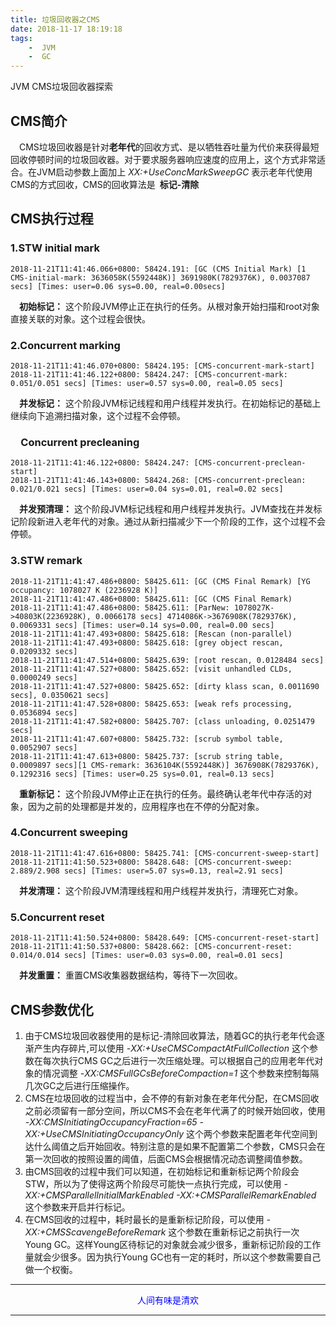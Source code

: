 ```yaml
---
title: 垃圾回收器之CMS
date: 2018-11-17 18:19:18
tags:
    -  JVM
    -  GC
---
```

JVM CMS垃圾回收器探索

## CMS简介

&emsp;CMS垃圾回收器是针对**老年代**的回收方式、是以牺牲吞吐量为代价来获得最短回收停顿时间的垃圾回收器。对于要求服务器响应速度的应用上，这个方式非常适合。在JVM启动参数上面加上 *XX:+UseConcMarkSweepGC* 表示老年代使用CMS的方式回收，CMS的回收算法是&ensp;**标记-清除**

## CMS执行过程

### 1.STW initial mark
```
2018-11-21T11:41:46.066+0800: 58424.191: [GC (CMS Initial Mark) [1 CMS-initial-mark: 3636058K(5592448K)] 3691980K(7829376K), 0.0037087 secs] [Times: user=0.06 sys=0.00, real=0.00secs]
```
&emsp;**初始标记：** 这个阶段JVM停止正在执行的任务。从根对象开始扫描和root对象直接关联的对象。这个过程会很快。

### 2.Concurrent marking
```
2018-11-21T11:41:46.070+0800: 58424.195: [CMS-concurrent-mark-start]
2018-11-21T11:41:46.122+0800: 58424.247: [CMS-concurrent-mark: 0.051/0.051 secs] [Times: user=0.57 sys=0.00, real=0.05 secs]
```
&emsp;**并发标记：** 这个阶段JVM标记线程和用户线程并发执行。在初始标记的基础上继续向下追溯扫描对象，这个过程不会停顿。

### &emsp;Concurrent precleaning
```
2018-11-21T11:41:46.122+0800: 58424.247: [CMS-concurrent-preclean-start]
2018-11-21T11:41:46.143+0800: 58424.268: [CMS-concurrent-preclean: 0.021/0.021 secs] [Times: user=0.04 sys=0.01, real=0.02 secs]
```
&emsp;**并发预清理：** 这个阶段JVM标记线程和用户线程并发执行。JVM查找在并发标记阶段新进入老年代的对象。通过从新扫描减少下一个阶段的工作，这个过程不会停顿。

### 3.STW remark
```
2018-11-21T11:41:47.486+0800: 58425.611: [GC (CMS Final Remark) [YG occupancy: 1078027 K (2236928 K)]
2018-11-21T11:41:47.486+0800: 58425.611: [GC (CMS Final Remark)
2018-11-21T11:41:47.486+0800: 58425.611: [ParNew: 1078027K->40803K(2236928K), 0.0066178 secs] 4714086K->3676908K(7829376K), 0.0069331 secs] [Times: user=0.14 sys=0.00, real=0.00 secs]
2018-11-21T11:41:47.493+0800: 58425.618: [Rescan (non-parallel)
2018-11-21T11:41:47.493+0800: 58425.618: [grey object rescan, 0.0209332 secs]
2018-11-21T11:41:47.514+0800: 58425.639: [root rescan, 0.0128484 secs]
2018-11-21T11:41:47.527+0800: 58425.652: [visit unhandled CLDs, 0.0000249 secs]
2018-11-21T11:41:47.527+0800: 58425.652: [dirty klass scan, 0.0011690 secs], 0.0350621 secs]
2018-11-21T11:41:47.528+0800: 58425.653: [weak refs processing, 0.0536894 secs]
2018-11-21T11:41:47.582+0800: 58425.707: [class unloading, 0.0251479 secs]
2018-11-21T11:41:47.607+0800: 58425.732: [scrub symbol table, 0.0052907 secs]
2018-11-21T11:41:47.613+0800: 58425.737: [scrub string table, 0.0009897 secs][1 CMS-remark: 3636104K(5592448K)] 3676908K(7829376K), 0.1292316 secs] [Times: user=0.25 sys=0.01, real=0.13 secs]
```
&emsp;**重新标记：** 这个阶段JVM停止正在执行的任务。最终确认老年代中存活的对象，因为之前的处理都是并发的，应用程序也在不停的分配对象。

### 4.Concurrent sweeping
```
2018-11-21T11:41:47.616+0800: 58425.741: [CMS-concurrent-sweep-start]
2018-11-21T11:41:50.523+0800: 58428.648: [CMS-concurrent-sweep: 2.889/2.908 secs] [Times: user=5.07 sys=0.13, real=2.91 secs]
```
&emsp;**并发清理：** 这个阶段JVM清理线程和用户线程并发执行，清理死亡对象。

### 5.Concurrent reset
```
2018-11-21T11:41:50.524+0800: 58428.649: [CMS-concurrent-reset-start]
2018-11-21T11:41:50.537+0800: 58428.662: [CMS-concurrent-reset: 0.014/0.014 secs] [Times: user=0.03 sys=0.00, real=0.01 secs]
```
&emsp;**并发重置：** 重置CMS收集器数据结构，等待下一次回收。

## CMS参数优化
1.  由于CMS垃圾回收器使用的是标记-清除回收算法，随着GC的执行老年代会逐渐产生内存碎片,可以使用 *-XX:+UseCMSCompactAtFullCollection* 这个参数在每次执行CMS GC之后进行一次压缩处理。可以根据自己的应用老年代对象的情况调整 *-XX:CMSFullGCsBeforeCompaction=1* 这个参数来控制每隔几次GC之后进行压缩操作。
2.  CMS在垃圾回收的过程当中，会不停的有新对象在老年代分配，在CMS回收之前必须留有一部分空间，所以CMS不会在老年代满了的时候开始回收，使用 *-XX:CMSInitiatingOccupancyFraction=65 -XX:+UseCMSInitiatingOccupancyOnly* 这个两个参数来配置老年代空间到达什么阈值之后开始回收。特别注意的是如果不配置第二个参数，CMS只会在第一次回收的按照设置的阈值，后面CMS会根据情况动态调整阈值参数。
3.  由CMS回收的过程中我们可以知道，在初始标记和重新标记两个阶段会STW，所以为了使得这两个阶段尽可能快一点执行完成，可以使用 *-XX:+CMSParallelInitialMarkEnabled -XX:+CMSParallelRemarkEnabled* 这个参数来开启并行标记。
4.  在CMS回收的过程中，耗时最长的是重新标记阶段，可以使用 *-XX:+CMSScavengeBeforeRemark* 这个参数在重新标记之前执行一次Young GC。这样Young区待标记的对象就会减少很多，重新标记阶段的工作量就会少很多。因为执行Young GC也有一定的耗时，所以这个参数需要自己做一个权衡。

---
<p align='center'><font color='blue'>人间有味是清欢</font></p>

---
